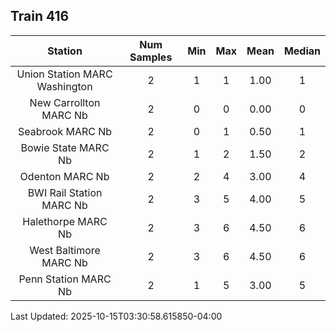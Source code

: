 ## Train 416

| Station | Num Samples | Min | Max | Mean | Median |
| :-----: | :---------: | :-: | :-: | :--: | :----: |
| Union Station MARC Washington | 2 | 1 | 1 | 1.00 | 1 |
| New Carrollton MARC Nb | 2 | 0 | 0 | 0.00 | 0 |
| Seabrook MARC Nb | 2 | 0 | 1 | 0.50 | 1 |
| Bowie State MARC Nb | 2 | 1 | 2 | 1.50 | 2 |
| Odenton MARC Nb | 2 | 2 | 4 | 3.00 | 4 |
| BWI Rail Station MARC Nb | 2 | 3 | 5 | 4.00 | 5 |
| Halethorpe MARC Nb | 2 | 3 | 6 | 4.50 | 6 |
| West Baltimore MARC Nb | 2 | 3 | 6 | 4.50 | 6 |
| Penn Station MARC Nb | 2 | 1 | 5 | 3.00 | 5 |


Last Updated: 2025-10-15T03:30:58.615850-04:00